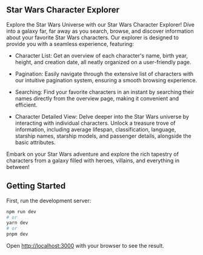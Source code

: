 ## Star Wars Character Explorer

Explore the Star Wars Universe with our Star Wars Character Explorer! Dive into a galaxy far, far away as you search, browse, and discover information about your favorite Star Wars characters. Our explorer is designed to provide you with a seamless experience, featuring:

- Character List: Get an overview of each character's name, birth year, height, and creation date, all neatly organized on a user-friendly page.

- Pagination: Easily navigate through the extensive list of characters with our intuitive pagination system, ensuring a smooth browsing experience.

- Searching: Find your favorite characters in an instant by searching their names directly from the overview page, making it convenient and efficient.

- Character Detailed View: Delve deeper into the Star Wars universe by interacting with individual characters. Unlock a treasure trove of information, including average lifespan, classification, language, starship names, starship models, and passenger details, alongside the basic attributes.

Embark on your Star Wars adventure and explore the rich tapestry of characters from a galaxy filled with heroes, villains, and everything in between!

## Getting Started

First, run the development server:

```bash
npm run dev
# or
yarn dev
# or
pnpm dev
```

Open [http://localhost:3000](http://localhost:3000) with your browser to see the result.
